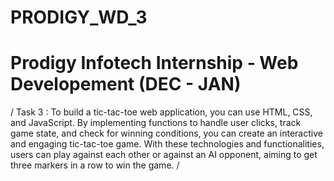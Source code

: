 # PRODIGY_WD_3

# Prodigy Infotech Internship - Web Developement (DEC - JAN)
/ Task 3 : To build a tic-tac-toe web application, you can use HTML, CSS, and JavaScript. By implementing functions to handle user clicks, track game state, and check for winning conditions, you can create an interactive and engaging tic-tac-toe game. With these technologies and functionalities, users can play against each other or against an AI opponent, aiming to get three markers in a row to win the game. /
